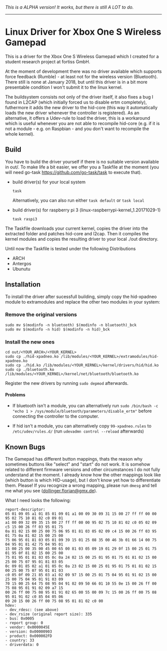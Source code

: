 *This is a ALPHA version! It works, but there is still A LOT to do.*

---


# Linux Driver for Xbox One S Wireless Gamepad

This is a driver for the Xbox One S Wireless Gamepad which I created for a student research project at fortiss GmbH.

At the moment of development there was no driver available which supports force feedback (Rumble) - at least not for the wireless version (Bluetooth). There still is none at January 2018, but until this driver is in a bit more presentable condition I won't submit it to the linux kernel.

The buildsystem consists not only of the driver itself, it also fixes a bug I found in L2CAP (which initially forced us to disable ertm completely), futhermore it adds the new driver to the hid-core (this way it automatically loads the new driver whenever the controller is registered). As an alternative, it offers a Udev-rule to load the driver, this is a workaround which is useful whenever you are not able to recompile hid-core (e.g. if it is not a module - e.g. on Raspbian - and you don't want to recompile the whole kernel).

## Build

You have to build the driver yourself if there is no suitable version available in out/.
To make life a bit easier, we offer you a Taskfile at the moment (you will need go-task https://github.com/go-task/task to execute that).

- build driver(s) for your local system
  ```
  task
  ```
  Alternatively, you can also run either `task default` or `task local`

- build driver(s) for raspberry pi 3 (linux-raspberrypi-kernel_1.20171029-1)
  ```
  task raspi3
  ```
  
The Taskfile downloads your current kernel, copies the driver into the extracted folder and patches hid-core and l2cap. Then it compiles the kernel modules and copies the resulting driver to your local ./out directory.

Until now the Taskfile is tested under the following Distributions
* ARCH
* Antergos
* Ubunutu

## Installation

To install the driver after sucessfull building, simply copy the hid-xpadneo module to extramodules and replace the other two modules in your system:

### Remove the original versions

  ```
  sudo mv $(modinfo -n bluetooth) $(modinfo -n bluetooth)_bck
  sudo mv $(modinfo -n hid) $(modinfo -n hid)_bck
  ```

### Install the new ones

```
cd out/<YOUR_ARCH>/<YOUR_KERNEL>
sudo cp ./hid-xpadneo.ko /lib/modules/<YOUR_KERNEL>/extramodules/hid-xpadneo.ko
sudo cp ./hid.ko /lib/modules/<YOUR_KERNEL>/kernel/drivers/hid/hid.ko
sudo cp ./bluetooth.ko /lib/modules/<YOUR_KERNEL>/kernel/net/bluetooth/bluetooth.ko
```

Register the new drivers by running `sudo depmod` afterwards.


#### Problems

- If bluetooth isn't a module, you can alternatively run `sudo /bin/bash -c "echo 1 > /sys/module/bluetooth/parameters/disable_ertm"` before connecting the controller to the computer.

- If hid isn't a module, you can alternatively copy `99-xpadneo.rules` to `/etc/udev/rules.d/` (run `udevadmn control --reload` afterwards)


## Known Bugs

The Gamepad has different button mappings, thats the reason why sometimes buttons like "select" and "start" do not work. It is somehow related to different firmware versions and other circumstances I do not fully understand at the moment. I already know how the other mappings look like (which button is which HID-usage), but I don't know yet how to differentiate them.
Please! If you recognize a wrong mapping, please run `dmesg` and tell me what you see (dollinger.florian@gmx.de).

What I need looks the following:
```
report-descriptor:
05 01 09 05 a1 01 85 01 09 01 a1 00 09 30 09 31 15 00 27 ff ff 00 00 95 02 75 10 81 02 c0 09 01
a1 00 09 32 09 35 15 00 27 ff ff 00 00 95 02 75 10 81 02 c0 05 02 09 c5 15 00 26 ff 03 95 01 75
0a 81 02 15 00 25 00 75 06 95 01 81 03 05 02 09 c4 15 00 26 ff 03 95 01 75 0a 81 02 15 00 25 00
75 06 95 01 81 03 05 01 09 39 15 01 25 08 35 00 46 3b 01 66 14 00 75 04 95 01 81 42 75 04 95 01
15 00 25 00 35 00 45 00 65 00 81 03 05 09 19 01 29 0f 15 00 25 01 75 01 95 0f 81 02 15 00 25 00
75 01 95 01 81 03 05 0c 0a 24 02 15 00 25 01 95 01 75 01 81 02 15 00 25 00 75 07 95 01 81 03 05
0c 09 01 85 02 a1 01 05 0c 0a 23 02 15 00 25 01 95 01 75 01 81 02 15 00 25 00 75 07 95 01 81 03
c0 05 0f 09 21 85 03 a1 02 09 97 15 00 25 01 75 04 95 01 91 02 15 00 25 00 75 04 95 01 91 03 09
70 15 00 25 64 75 08 95 04 91 02 09 50 66 01 10 55 0e 15 00 26 ff 00 75 08 95 01 91 02 09 a7 15
00 26 ff 00 75 08 95 01 91 02 65 00 55 00 09 7c 15 00 26 ff 00 75 08 95 01 91 02 c0 85 04 05 06
09 20 15 00 26 ff 00 75 08 95 01 81 02 c0 00
hdev:
- dev_rdesc: (see above)
- dev_rsize (original report size): 335
- bus: 0x0005
- report group: 0
- vendor: 0x0000045E
- version: 0x00000903
- product: 0x000002FD
- country: 33
- driverdata: 0
```
